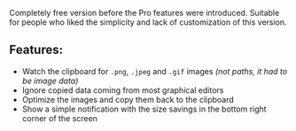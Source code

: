 Completely free version before the Pro features were introduced. Suitable for people who liked the simplicity and lack of customization of this version.

## Features:

- Watch the clipboard for `.png`, `.jpeg` and `.gif` images *(not paths, it had to be image data)*
- Ignore copied data coming from most graphical editors
- Optimize the images and copy them back to the clipboard
- Show a simple notification with the size savings in the bottom right corner of the screen

